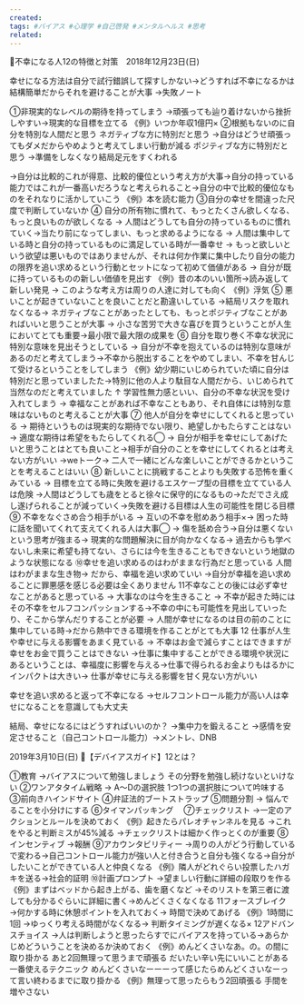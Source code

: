 ```yaml
---
created: 
tags: #バイアス #心理学 #自己啓発 #メンタルヘルス #思考
related:
---
```


🐒不幸になる人12の特徴と対策　2018年12月23日(日)


幸せになる方法は自分で試行錯誤して探すしかない→どうすれば不幸になるかは結構簡単だからそれを避けることが大事
→失敗ノート

①非現実的なレベルの期待を持ってしまう
→頑張っても辿り着けないから挫折しやすい→現実的な目標を立てる
《例》いつか年収1億円×
②根拠もないのに自分を特別な人間だと思う
ネガティブな方に特別だと思う
→自分はどうせ頑張ってもダメだからやめようと考えてしまい行動が減る
ポジティブな方に特別だと思う
→準備をしなくなり結局足元をすくわれる

→自分は比較的これが得意、比較的優位という考え方が大事→自分の持っている能力ではこれが一番高いだろうなと考えられること→自分の中で比較的優位なものをそれなりに活かしていこう
《例》本を読む能力
③自分の幸せを間違った尺度で判断していないか
④ 自分の所有物に慣れて、もっとたくさん欲しくなる、もっと良いものが欲しくなる
→ 人間はどうしても自分の持っているものに慣れていく→当たり前になってしまい、もっと求めるようになる
→ 人間は集中している時と自分の持っているものに満足している時が一番幸せ
→ もっと欲しいという欲望は悪いものではありませんが、それは何か作業に集中したり自分の能力の限界を追い求めるという行動とセットになって初めて価値がある
→ 自分が既に持っているものの新しい価値を見出す
《例》昔の本のいい箇所→読み返して新しい発見
→ このような考え方は周りの人達に対しても向く
《例》浮気
⑤ 悪いことが起きていないことを良いことだと勘違いしている
→結局リスクを取れなくなる→ ネガティブなことがあったとしても、もっとポジティブなことがあればいいと思うことが大事
→ 小さな苦労で大きな喜びを買うということが人生においてとても重要→最小限で最大限の成果を
⑥ 自分を取り巻く不幸な状況に特別な意味を見出そうとしている
→ 自分が不幸を抱えているのは特別な意味があるのだと考えてしまう→不幸から脱出することをやめてしまい、不幸を甘んじて受けるということをしてしまう
《例》幼少期にいじめられていた頃に自分は特別だと思っていましたた→特別に他の人より駄目な人間だから、いじめられて当然なのだと考えていました
↑ 学習性無力感といい、自分の不幸な状況を受け入れてしまう
→ 幸福なことがあれば不幸なこともあり、それ自体には特別な意味はないものと考えることが大事
⑦ 他人が自分を幸せにしてくれると思っている
→ 期待というものは現実的な期待でない限り、絶望しかもたらすことはない→ 適度な期待は希望をもたらしてくれる◯
→ 自分が相手を幸せにしてあげたいと思うことはとても良いこと→相手が自分のことを幸せにしてくれるとは考えない方がいい
→weトーク→ 二人で一緒にどんな楽しいことができるかということを考えることはいい
⑧ 新しいことに挑戦することよりも失敗する恐怖を重くみている
→ 目標を立てる時に失敗を避けるエスケープ型の目標を立てている人は危険
→人間はどうしても歳をとると徐々に保守的になるもの→ただでさえ成し遂げられることが減っていく→失敗を避ける目標は人生の可能性を閉じる目標
⑨ 不幸をなぐさめ合う相手がいる
→ 互いの不幸を慰めあう相手×→ 困った時に話を聞いてくれて支えてくれる人は大事◯
→ 傷を舐め合う→自分は悪くないという思考が強まる→ 現実的な問題解決に目が向かなくなる→ 過去からも学べないし未来に希望も持てない、さらには今を生きることもできないという地獄のような状態になる
⑩幸せを追い求めるのはわがままな行為だと思っている
人間はわがままな生き物→ だから、幸福を追い求めていい
→自分が幸福を追い求めることに罪悪感を感じる必要は全くありません
11不幸なことの後には必ず幸せなことがあると思っている
→ 大事なのは今を生きること
→ 不幸が起きた時にはその不幸をセルフコンパッションする→不幸の中にも可能性を見出していったり、そこから学んだりすることが必要
→ 人間が幸せになるのは目の前のことに集中している時→だから熱中できる環境を作ることがとても大事
12 仕事が人生や幸せに与える影響をあまく見ている
→ 不幸はお金で減らすことはできますが幸せをお金で買うことはできない
→仕事に集中することができる環境や状況にあるということは、幸福度に影響を与える→仕事で得られるお金よりもはるかにインパクトは大きい→ 仕事が幸せに与える影響を甘く見ない方がいい

幸せを追い求めると返って不幸になる
→セルフコントロール能力が高い人は幸せになることを意識しても大丈夫

結局、幸せになるにはどうすればいいのか？
→集中力を鍛えること
→感情を安定させること（自己コントロール能力）→メントレ、DNB


2019年3月10日(日)
🙈【デバイアスガイド】12とは？


①教育
→バイアスについて勉強しましょう
その分野を勉強し続けないといけない
②ワンアタタイム戦略
→ A〜Dの選択肢
1つ1つの選択肢について吟味する
③前向きハインドサイト
④弁証法的ブートストラップ
⑤問題分割
→ 悩んでることを小分けにする
⑥タイマンパッキング　
⑦チェックリスト
→一定のアクションとルールを決めておく
《例》起きたらパレオチャンネルを見る
→これをやると判断ミスが45%減る
→チェックリストは細かく作っとくのが重要
⑧インセンティブ
→報酬
⑨アカウンタビリティー
→周りの人がどう行動しているで変わる→自己コントロール能力が強い人と付き合うと自分も強くなる→自分がしたいことができている人と仲良くなる
《例》隣人がどれぐらい投票したハガキを送る→社会的証明
⑩計画プロンプト
→望ましい行動に詳細の段取りを作る
《例》まずはベッドから起き上がる、歯を磨くなど
→そのリストを第三者に渡しても分かるぐらいに詳細に書く→めんどくさくなくなる
11フォースブレイク
→何かする時に休憩ポイントを入れておく→ 時間で決めてあげる
《例》1時間に1回
→ゆっくり考える時間がなくなる→ 判断タイミングが遅くなる×
12アドバンスチョイス
→人は判断しようと思ったらすでにバイアスを持っている→あらかじめどういうことを決めるか決めておく
《例》めんどくさいなあ。の。の間に取り掛かる
あと2回無理って思うまで頑張る
だいたい辛い先にいいことがある
一番使えるテクニック
めんどくさいなーーーって感じたらめんどくさいなーって言い終わるまでに取り掛かる
《例》無理って思ったらもう2回頑張る
手間を増やさない
